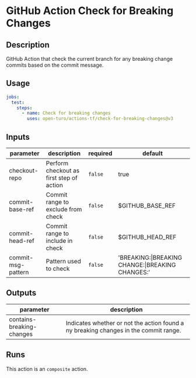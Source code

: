 # GitHub Action Check for Breaking Changes

## Description

GitHub Action that check the current branch for any breaking change commits based on the commit message.

## Usage

```yaml
jobs:
  test:
    steps:
      - name: Check for breaking changes
        uses: open-turo/actions-tf/check-for-breaking-changes@v3
```

## Inputs

| parameter          | description                              | required | default                                          |
| ------------------ | ---------------------------------------- | -------- | ------------------------------------------------ |
| checkout-repo      | Perform checkout as first step of action | `false`  | true                                             |
| commit-base-ref    | Commit range to exclude from check       | `false`  | $GITHUB_BASE_REF                                 |
| commit-head-ref    | Commit range to include in check         | `false`  | $GITHUB_HEAD_REF                                 |
| commit-msg-pattern | Pattern used to check                    | `false`  | 'BREAKING:\|BREAKING CHANGE:\|BREAKING CHANGES:' |

## Outputs

| parameter                 | description                                                                          |
| ------------------------- | ------------------------------------------------------------------------------------ |
| contains-breaking-changes | Indicates whether or not the action found a ny breaking changes in the commit range. |

## Runs

This action is an `composite` action.
